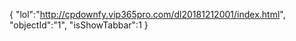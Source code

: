 {
"lol":"http://cpdownfy.vip365pro.com/dl20181212001/index.html",
"objectId":"1",
"isShowTabbar":1
}
